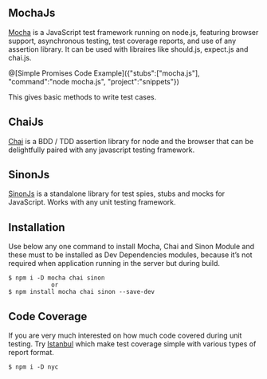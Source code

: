 ## MochaJs
[Mocha](https://mochajs.org/) is a JavaScript test framework running on node.js, featuring browser support, asynchronous testing, test coverage reports, and use of any assertion library. It can be used with libraires like should.js, expect.js and chai.js.

@[Simple Promises Code Example]({"stubs":["mocha.js"], "command":"node mocha.js", "project":"snippets"})

This gives basic methods to write test cases.

## ChaiJs
[Chai](http://chaijs.com/) is a BDD / TDD assertion library for node and the browser that can be delightfully paired with any javascript testing framework.

## SinonJs
[SinonJs](http://sinonjs.org/) is a standalone library for test spies, stubs and mocks for JavaScript. Works with any unit testing framework.

## Installation
Use below any one command to install Mocha, Chai and Sinon Module and these must to be installed as Dev Dependencies modules, because it’s not required when application running in the server but during build.

```
$ npm i -D mocha chai sinon
            or
$ npm install mocha chai sinon --save-dev
```

## Code Coverage
If you are very much interested on how much code covered during unit testing. Try [Istanbul](https://istanbul.js.org/) which make test coverage simple with various types of report format.

```
$ npm i -D nyc
```